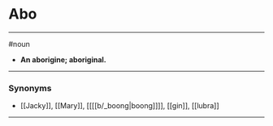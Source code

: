 # Abo
---
#noun
- **An aborigine; aboriginal.**
---
### Synonyms
- [[Jacky]], [[Mary]], [[[[b/_boong|boong]]]], [[gin]], [[lubra]]
---
